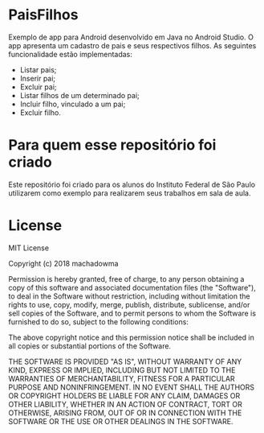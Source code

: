 # PaisFilhos

Exemplo de app para Android desenvolvido em Java no Android Studio. 
O app apresenta um cadastro de pais e seus respectivos filhos.
As seguintes funcionalidade estão implementadas:
 * Listar pais;
 * Inserir pai;
 * Excluir pai;
 * Listar filhos de um determinado pai;
 * Incluir filho, vinculado a um pai;
 * Excluir filho.
  
# Para quem esse repositório foi criado
Este repositório foi criado para os alunos do Instituto Federal de São Paulo utilizarem como exemplo para realizarem seus trabalhos em sala de aula.

# License
MIT License

Copyright (c) 2018 machadowma

Permission is hereby granted, free of charge, to any person obtaining a copy
of this software and associated documentation files (the "Software"), to deal
in the Software without restriction, including without limitation the rights
to use, copy, modify, merge, publish, distribute, sublicense, and/or sell
copies of the Software, and to permit persons to whom the Software is
furnished to do so, subject to the following conditions:

The above copyright notice and this permission notice shall be included in all
copies or substantial portions of the Software.

THE SOFTWARE IS PROVIDED "AS IS", WITHOUT WARRANTY OF ANY KIND, EXPRESS OR
IMPLIED, INCLUDING BUT NOT LIMITED TO THE WARRANTIES OF MERCHANTABILITY,
FITNESS FOR A PARTICULAR PURPOSE AND NONINFRINGEMENT. IN NO EVENT SHALL THE
AUTHORS OR COPYRIGHT HOLDERS BE LIABLE FOR ANY CLAIM, DAMAGES OR OTHER
LIABILITY, WHETHER IN AN ACTION OF CONTRACT, TORT OR OTHERWISE, ARISING FROM,
OUT OF OR IN CONNECTION WITH THE SOFTWARE OR THE USE OR OTHER DEALINGS IN THE
SOFTWARE.
